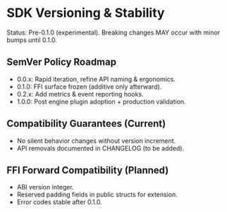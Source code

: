# SDK Versioning & Stability

Status: Pre-0.1.0 (experimental). Breaking changes MAY occur with minor bumps until 0.1.0.

## SemVer Policy Roadmap
- 0.0.x: Rapid iteration, refine API naming & ergonomics.
- 0.1.0: FFI surface frozen (additive only afterward).
- 0.2.x: Add metrics & event reporting hooks.
- 1.0.0: Post engine plugin adoption + production validation.

## Compatibility Guarantees (Current)
- No silent behavior changes without version increment.
- API removals documented in CHANGELOG (to be added).

## FFI Forward Compatibility (Planned)
- ABI version integer.
- Reserved padding fields in public structs for extension.
- Error codes stable after 0.1.0.
